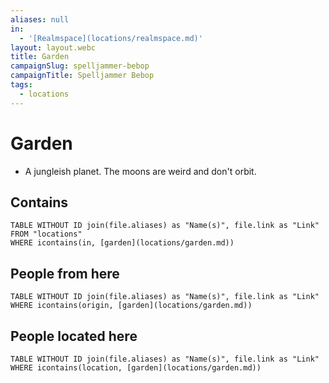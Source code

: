 ```yaml
---
aliases: null
in:
  - '[Realmspace](locations/realmspace.md)'
layout: layout.webc
title: Garden
campaignSlug: spelljammer-bebop
campaignTitle: Spelljammer Bebop
tags:
  - locations
---
```

# Garden

- A jungleish planet. The moons are weird and don't orbit.

## Contains
```dataview
TABLE WITHOUT ID join(file.aliases) as "Name(s)", file.link as "Link"
FROM "locations"
WHERE icontains(in, [garden](locations/garden.md))
```

## People from here

```dataview
TABLE WITHOUT ID join(file.aliases) as "Name(s)", file.link as "Link"
WHERE icontains(origin, [garden](locations/garden.md))
```

## People located here

```dataview
TABLE WITHOUT ID join(file.aliases) as "Name(s)", file.link as "Link"
WHERE icontains(location, [garden](locations/garden.md))
```
